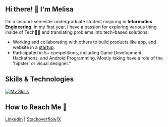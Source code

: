 ## Hi there! 👋 I'm Melisa

I’m a second-semester undergraduate student majoring in **Informatics Engineering**. In my first year, I have a passion for exploring various thing inside of Tech👩‍💻 and translating problems into tech-based solutions.
- Working and collaborating with others to build products like app, and website in a [startup](https://www.linkedin.com/company/tribez-id/).
- Participated in 5+ competitions, including Game Development, Hackathons, and Android Programming. Mostly taking have a role of the 'hipster' or visual designer."

## Skills & Technologies
[![My Skills](https://skillicons.dev/icons?i=html,css,js,php,py,tailwind,svelte,nodejs,laravel,mysql,mongodb,git,github,vscode,figma&theme=dark)](https://skillicons.dev)

## How to Reach Me 👋

[Linkedin](https://www.linkedin.com/in/melisa-olivia-06a6b9301/) | [Stackoverflow](https://stackoverflow.com/users/20562783/melisa-olivia)|[X](https://twitter.com/melimelimeli18)
